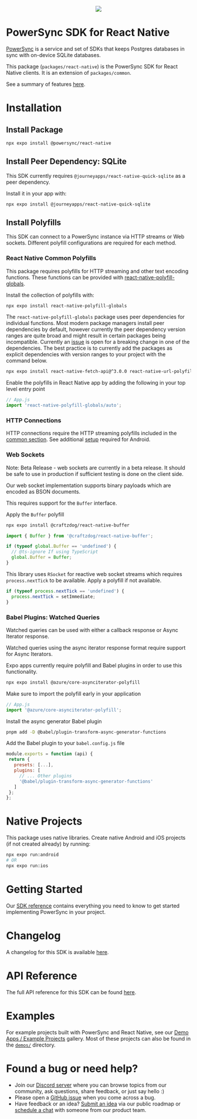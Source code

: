 <p align="center">
  <a href="https://www.powersync.com" target="_blank"><img src="https://github.com/powersync-ja/.github/assets/19345049/602bafa0-41ce-4cee-a432-56848c278722"/></a>
</p>

# PowerSync SDK for React Native

[PowerSync](https://powersync.com) is a service and set of SDKs that keeps Postgres databases in sync with on-device SQLite databases.

This package (`packages/react-native`) is the PowerSync SDK for React Native clients. It is an extension of `packages/common`.

See a summary of features [here](https://docs.powersync.co/client-sdk-references/react-native-and-expo).

# Installation

## Install Package

```bash
npx expo install @powersync/react-native
```

## Install Peer Dependency: SQLite

This SDK currently requires `@journeyapps/react-native-quick-sqlite` as a peer dependency.

Install it in your app with:

```bash
npx expo install @journeyapps/react-native-quick-sqlite
```

## Install Polyfills

This SDK can connect to a PowerSync instance via HTTP streams or Web sockets. Different polyfill configurations are required for each method.

### React Native Common Polyfills

This package requires polyfills for HTTP streaming and other text encoding functions. These functions can be provided with [react-native-polyfill-globals](https://www.npmjs.com/package/react-native-polyfill-globals).

Install the collection of polyfills with:

```bash
npx expo install react-native-polyfill-globals
```

The `react-native-polyfill-globals` package uses peer dependencies for individual functions. Most modern package managers install peer dependencies by default, however currently the peer dependency version ranges are quite broad and might result in certain packages being incompatible. Currently an [issue](https://github.com/acostalima/react-native-polyfill-globals/issues/6) is open for a breaking change in one of the dependencies. The best practice is to currently add the packages as explicit dependencies with version ranges to your project with the command below.

```bash
npx expo install react-native-fetch-api@^3.0.0 react-native-url-polyfill@^2.0.0 text-encoding@^0.7.0 web-streams-polyfill@3.2.1 base-64@^1.0.0 react-native-get-random-values@^1.8.0
```

Enable the polyfills in React Native app by adding the following in your top level entry point

```JavaScript
// App.js
import 'react-native-polyfill-globals/auto';
```

### HTTP Connections

HTTP connections require the HTTP streaming polyfills included in the [common section](#react-native-common-polyfills). See additional [setup](https://docs.powersync.com/client-sdk-references/react-native-and-expo#android-flipper-network-plugin) required for Android.

### Web Sockets

Note: Beta Release - web sockets are currently in a beta release. It should be safe to use in production if sufficient testing is done on the client side.

Our web socket implementation supports binary payloads which are encoded as BSON documents.

This requires support for the `Buffer` interface.

Apply the `Buffer` polyfill

```bash
npx expo install @craftzdog/react-native-buffer
```

```javascript
import { Buffer } from '@craftzdog/react-native-buffer';

if (typeof global.Buffer == 'undefined') {
  // @ts-ignore If using TypeScript
  global.Buffer = Buffer;
}
```

This library uses `RSocket` for reactive web socket streams which requires `process.nextTick` to be available. Apply a polyfill if not available.

```javascript
if (typeof process.nextTick == 'undefined') {
  process.nextTick = setImmediate;
}
```

### Babel Plugins: Watched Queries

Watched queries can be used with either a callback response or Async Iterator response.

Watched queries using the async iterator response format require support for Async Iterators.

Expo apps currently require polyfill and Babel plugins in order to use this functionality.

```bash
npx expo install @azure/core-asynciterator-polyfill
```

Make sure to import the polyfill early in your application

```JavaScript
// App.js
import '@azure/core-asynciterator-polyfill';
```

Install the async generator Babel plugin

```bash
pnpm add -D @babel/plugin-transform-async-generator-functions
```

Add the Babel plugin to your `babel.config.js` file

```JavaScript
module.exports = function (api) {
 return {
   presets: [...],
   plugins: [
     // ... Other plugins
     '@babel/plugin-transform-async-generator-functions'
   ]
 };
};
```

# Native Projects

This package uses native libraries. Create native Android and iOS projects (if not created already) by running:

```bash
npx expo run:android
# OR
npx expo run:ios
```

# Getting Started

Our [SDK reference](https://docs.powersync.com/client-sdk-references/react-native-and-expo) contains everything you need to know to get started implementing PowerSync in your project.

# Changelog

A changelog for this SDK is available [here](https://releases.powersync.com/announcements/react-native-client-sdk).

# API Reference

The full API reference for this SDK can be found [here](https://powersync-ja.github.io/powersync-js/react-native-sdk).

# Examples

For example projects built with PowerSync and React Native, see our [Demo Apps / Example Projects](https://docs.powersync.com/resources/demo-apps-example-projects#react-native-and-expo) gallery. Most of these projects can also be found in the [`demos/`](../demos/) directory.

# Found a bug or need help?

- Join our [Discord server](https://discord.gg/powersync) where you can browse topics from our community, ask questions, share feedback, or just say hello :)
- Please open a [GitHub issue](https://github.com/powersync-ja/powersync-js/issues) when you come across a bug.
- Have feedback or an idea? [Submit an idea](https://roadmap.powersync.com/tabs/5-roadmap/submit-idea) via our public roadmap or [schedule a chat](https://calendly.com/powersync-product/powersync-chat) with someone from our product team.
